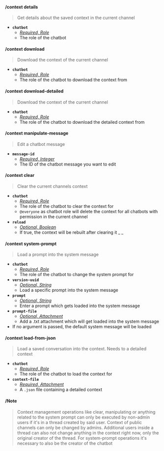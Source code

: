 #### /context details
> Get details about the saved context in the current channel
- **`chatbot`**
  - *[Required, Role](../reference/Slash%20Commands####Role)*
  - The role of the chatbot

#### /context download
> Download the context of the current channel
- **`chatbot`**
  - *[Required, Role](../reference/Slash%20Commands####Role)*
  - The role of the chatbot to download the context from

#### /context download-detailed
> Download the context of the current channel
- **`chatbot`**
  - *[Required, Role](../reference/Slash%20Commands####Role)*
  - The role of the chatbot to download the detailed context from

#### /context manipulate-message
> Edit a chatbot message
- **`message-id`**
  - *[Required, Integer](../reference/Slash%20Commands####Integer)*
  - The ID of the chatbot message you want to edit

#### /context clear
> Clear the current channels context
- **`chatbot`**
  - *[Required, Role](../reference/Slash%20Commands####Role)*
  - The role of the chatbot to clear the context for
  - `@everyone` as chatbot role will delete the context for all chatbots with permission in the current channel
- **`reload`**
  - *[Optional, Boolean](../reference/Slash%20Commands####Boolean)*
  - If true, the context will be rebuilt after clearing it
_ _
#### /context system-prompt
> Load a prompt into the system message
- **`chatbot`**
  - *[Required, Role](../reference/Slash%20Commands####Role)*
  - The role of the chatbot to change the system prompt for
- **`version-uuid`**
  - *[Optional, String](../reference/Slash%20Commands####String)*
  - Load a specific prompt into the system message
- **`prompt`**
  - *[Optional, String](../reference/Slash%20Commands####String)*
  - Enter a prompt which gets loaded into the system message
- **`prompt-file`**
  - *[Optional, Attachment](../reference/Slash%20Commands####Attachment)*
  - Add a .txt attachment which will get loaded into the system message
- If no argument is passed, the default system message will be loaded

#### /context load-from-json
> Load a saved conversation into the context. Needs to a detailed context
- **`chatbot`**
  - *[Required, Role](../reference/Slash%20Commands####Role)*
  - The role of the chatbot to load the context for
- **`context-file`**
  - *[Required, Attachment](../reference/Slash%20Commands####Attachment)*
  - A `.json` file containing a detailed context



#### /Note
> Context management operations like clear, manipulating or anything related to the system prompt can only be executed by non-admin users if it's in a thread created by said user. Context of public channels can only be changed by admins. Additional users inside a thread can also not change anything in the context right now, only the original creator of the thread.
> For system-prompt operations it's necessary to also be the creator of the chatbot
